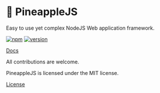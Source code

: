 # 🍍 PineappleJS
Easy to use yet complex NodeJS Web application framework.

[![npm](https://img.shields.io/npm/dt/pineapplejs.svg)]()
[![version](https://img.shields.io/npm/v/pineapplejs.svg)]()

[Docs](./docs/README.md)

All contributions are welcome.

PineappleJS is licensed under the MIT license.

[License](LICENSE.md)
